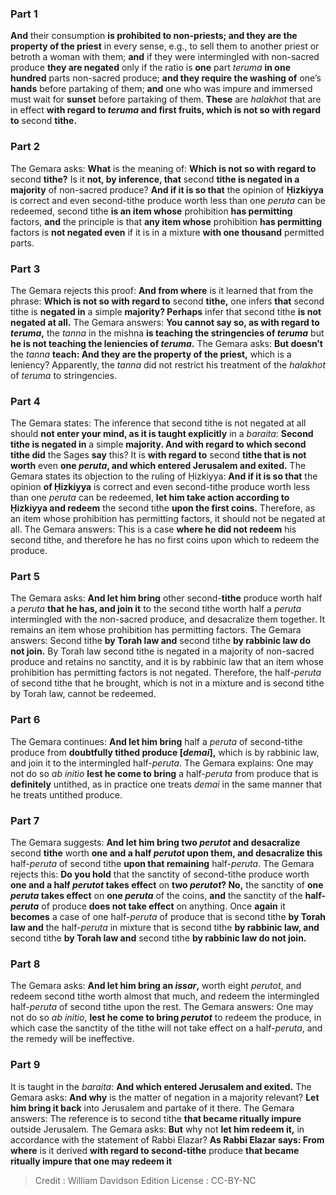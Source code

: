 
### Part 1
<b>And</b> their consumption <b>is prohibited to non-priests; and they are the property of the priest</b> in every sense, e.g., to sell them to another priest or betroth a woman with them; <b>and</b> if they were intermingled with non-sacred produce <b>they are negated</b> only if the ratio is <b>one</b> part <i>teruma</i> <b>in one hundred</b> parts non-sacred produce; <b>and they require the washing of</b> one’s <b>hands</b> before partaking of them; <b>and</b> one who was impure and immersed must wait for <b>sunset</b> before partaking of them. <b>These</b> are <i>halakhot</i> that are in effect <b>with regard to <i>teruma</i> and first fruits, which is not so with regard to</b> second <b>tithe.</b>

### Part 2
The Gemara asks: <b>What</b> is the meaning of: <b>Which is not so with regard to</b> second <b>tithe?</b> Is it <b>not, by inference, that</b> second <b>tithe is negated in a majority</b> of non-sacred produce? <b>And if it is so that</b> the opinion of <b>Ḥizkiyya</b> is correct and even second-tithe produce worth less than one <i>peruta</i> can be redeemed, second tithe <b>is an item whose</b> prohibition <b>has permitting</b> factors, <b>and</b> the principle is that <b>any item whose</b> prohibition <b>has permitting</b> factors is <b>not negated even</b> if it is in a mixture <b>with one thousand</b> permitted parts.

### Part 3
The Gemara rejects this proof: <b>And from where</b> is it learned that from the phrase: <b>Which is not so with regard to</b> second <b>tithe,</b> one infers <b>that</b> second tithe is <b>negated in</b> a simple <b>majority? Perhaps</b> infer that second tithe <b>is not negated at all.</b> The Gemara answers: <b>You cannot say so, as with regard to <i>teruma</i>,</b> the <i>tanna</i> in the mishna <b>is teaching the stringencies of <i>teruma</i></b> but <b>he is not teaching the leniencies of <i>teruma</i>.</b> The Gemara asks: <b>But doesn’t</b> the <i>tanna</i> <b>teach: And they are the property of the priest,</b> which is a leniency? Apparently, the <i>tanna</i> did not restrict his treatment of the <i>halakhot</i> of <i>teruma</i> to stringencies.

### Part 4
The Gemara states: The inference that second tithe is not negated at all should <b>not enter your mind, as it is taught explicitly</b> in a <i>baraita</i>: <b>Second tithe is negated in</b> a simple <b>majority. And with regard to which second tithe did</b> the Sages <b>say</b> this? It is <b>with regard to</b> second <b>tithe that is not worth</b> even <b>one <i>peruta</i>, and which entered Jerusalem and exited.</b> The Gemara states its objection to the ruling of Ḥizkiyya: <b>And if it is so that</b> the opinion <b>of Ḥizkiyya</b> is correct and even second-tithe produce worth less than one <i>peruta</i> can be redeemed, <b>let him take action according to Ḥizkiyya and redeem</b> the second tithe <b>upon the first coins.</b> Therefore, as an item whose prohibition has permitting factors, it should not be negated at all. The Gemara answers: This is a case <b>where he did not redeem</b> his second tithe, and therefore he has no first coins upon which to redeem the produce.

### Part 5
The Gemara asks: <b>And let him bring</b> other second-<b>tithe</b> produce worth half a <i>peruta</i> <b>that he has, and join it</b> to the second tithe worth half a <i>peruta</i> intermingled with the non-sacred produce, and desacralize them together. It remains an item whose prohibition has permitting factors. The Gemara answers: Second tithe <b>by Torah law and</b> second tithe <b>by rabbinic law do not join.</b> By Torah law second tithe is negated in a majority of non-sacred produce and retains no sanctity, and it is by rabbinic law that an item whose prohibition has permitting factors is not negated. Therefore, the half-<i>peruta</i> of second tithe that he brought, which is not in a mixture and is second tithe by Torah law, cannot be redeemed.

### Part 6
The Gemara continues: <b>And let him bring</b> half a <i>peruta</i> of second-tithe produce from <b>doubtfully tithed produce [<i>demai</i>],</b> which is by rabbinic law, and join it to the intermingled half-<i>peruta</i>. The Gemara explains: One may not do so <i>ab initio</i> <b>lest he come to bring</b> a half-<i>peruta</i> from produce that is <b>definitely</b> untithed, as in practice one treats <i>demai</i> in the same manner that he treats untithed produce.

### Part 7
The Gemara suggests: <b>And let him bring two <i>perutot</i> and desacralize</b> second <b>tithe</b> worth <b>one and a half <i>perutot</i> upon them, and desacralize this</b> half-<i>peruta</i> of second tithe <b>upon that remaining</b> half-<i>peruta</i>. The Gemara rejects this: <b>Do you hold</b> that the sanctity of second-tithe produce worth <b>one and a half <i>perutot</i> takes effect</b> on <b>two <i>perutot</i>? No,</b> the sanctity of <b>one <i>peruta</i> takes effect</b> on <b>one <i>peruta</i></b> of the coins, <b>and</b> the sanctity of the <b>half-<i>peruta</i></b> of produce <b>does not take effect</b> on anything. Once <b>again</b> it <b>becomes</b> a case of one half-<i>peruta</i> of produce that is second tithe <b>by Torah law and</b> the half-<i>peruta</i> in mixture that is second tithe <b>by rabbinic law, and</b> second tithe <b>by Torah law and</b> second tithe <b>by rabbinic law do not join.</b>

### Part 8
The Gemara asks: <b>And let him bring an <i>issar</i>,</b> worth eight <i>perutot</i>, and redeem second tithe worth almost that much, and redeem the intermingled half-<i>peruta</i> of second tithe upon the rest. The Gemara answers: One may not do so <i>ab initio</i>, <b>lest he come to bring <i>perutot</i></b> to redeem the produce, in which case the sanctity of the tithe will not take effect on a half-<i>peruta</i>, and the remedy will be ineffective.

### Part 9
It is taught in the <i>baraita</i>: <b>And which entered Jerusalem and exited.</b> The Gemara asks: <b>And why</b> is the matter of negation in a majority relevant? <b>Let him bring it back</b> into Jerusalem and partake of it there. The Gemara answers: The reference is to second tithe <b>that became ritually impure</b> outside Jerusalem. The Gemara asks: <b>But</b> why not <b>let him redeem it,</b> in accordance with the statement of Rabbi Elazar? <b>As Rabbi Elazar says: From where</b> is it derived <b>with regard to second-tithe</b> produce <b>that became ritually impure that one may redeem it</b>

>Credit : William Davidson Edition
>License : CC-BY-NC